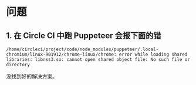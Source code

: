 # 问题
## 1. 在 Circle CI 中跑 Puppeteer 会报下面的错
```
/home/circleci/project/code/node_modules/puppeteer/.local-chromium/linux-901912/chrome-linux/chrome: error while loading shared libraries: libnss3.so: cannot open shared object file: No such file or directory
```

没找到好的解决方案。